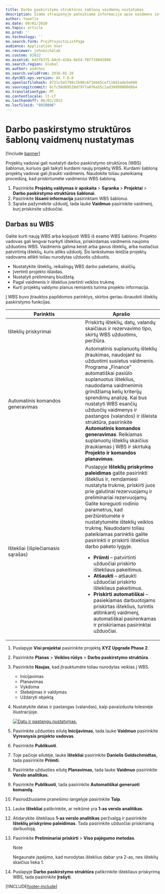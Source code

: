 ```yaml
---
title: Darbo paskirstymo struktūros šablonų vaidmenų nustatymas
description: Šiame straipsnyje pateikiama informacija apie vaidmens informacijos nustatymą darbo paskirstymo struktūros šablonuose.
author: Yowelle
ms.date: 09/01/2020
ms.topic: article
ms.prod: ''
ms.technology: ''
ms.search.form: ProjProjectsListPage
audience: Application User
ms.reviewer: johnmichalak
ms.custom: 82022
ms.assetid: bd2fb375-84c6-428a-8e54-f0f719045898
ms.search.region: Global
ms.author: andchoi
ms.search.validFrom: 2016-02-28
ms.dyn365.ops.version: AX 7.0.0
ms.openlocfilehash: 8721c5e5798c2b80c6f3eb65cef118d1ade5e680
ms.sourcegitcommit: 6cfc50d89528df977a8f6a55c1ad39d99800d9b4
ms.translationtype: MT
ms.contentlocale: lt-LT
ms.lasthandoff: 06/03/2022
ms.locfileid: "8920806"
---
```

# <a name="set-up-roles-on-work-breakdown-structure-templates"></a>Darbo paskirstymo struktūros šablonų vaidmenų nustatymas

[!include [banner](../includes/banner.md)]

Projektų vadovai gali nustatyti darbo paskirstymo struktūros (WBS) šablonus, kuriuos gali taikyti kurdami naujų projektų WBS. Kurdami šabloną projektų vadovai gali įtraukti vaidmenis. Naudokite toliau pateikiamą procedūrą, kad priskirtumėte vaidmeniui WBS šabloną.

1. Pasirinkite **Projektų valdymas ir apskaita** > **Sąranka** > **Projektai** > **Darbo paskirstymo struktūros šablonai**.
2. Pasirinkite **Išsami informacija** pasirinktam WBS šablonui.
3. Sąraše pažymėkite užduotį, tada lauke **Vaidmuo** pasirinkite vaidmenį, kurį priskirsite užduočiai.

## <a name="work-with-a-wbs"></a>Darbas su WBS

Galite kurti naują WBS arba kopijuoti WBS iš esamo WBS šablono. Projekto vadovas gali lengvai tvarkyti išteklius, priskirdamas vaidmenis naujoms užduotims WBS. Vaidmenis galima keisti arba gavus išteklių, arba nustačius patvirtintą išteklių, kuris atliks užduotį. Šis lankstumas leidžia projektų vadovams atlikti toliau nurodytas užduotis užduotis.

- Nustatykite išteklių, reikalingų WBS darbo paketams, skaičių.
- Įvertinti projekto išlaidas.
- Nustatyti preliminarų biudžetą.
- Pagal vaidmenis ir išteklius įvertinti veiklos trukmę.
- Kurti projektų valdymo planus remiantis turima projekto informacija.

Į WBS buvo įtrauktos papildomos parinktys, skirtos geriau išnaudoti išteklių paskirstymo funkcijas.

<table>
<colgroup>
<col width="50%" />
<col width="50%" />
</colgroup>
<thead>
<tr class="header">
<th>Parinktis</th>
<th>Aprašo</th>
</tr>
</thead>
<tbody>
<tr class="odd">
<td>Išteklių priskyrimai</td>
<td>Priskirtų išteklių, datų, valandų skaičiaus ir rezervavimo tipo, skirtų WBS užduotims, peržiūra.</td>
</tr>
<tr class="even">
<td>Automatinis komandos generavimas</td>
<td>Automatinis suplanuotų išteklių įtraukimas, naudojant su užduotimi susietus vaidmenis. Programa „Finance” automatiškai pasiūlo suplanuotus išteklius, naudodama vaidmenimis grindžiamą kelių kriterijų sprendimų analizę. Kai bus nustatyti WBS esančių užduočių vaidmenys ir pastangos (valandos) ir išleista struktūra, pasirinkite <strong>Automatinis komandos generavimas</strong>. Reikiamas suplanuotų išteklių skaičius įtraukiamas į WBS ir skirtuką <strong>Projekto ir komandos planavimas</strong>.</td>
</tr>
<tr class="odd">
<td>Ištekliai (išplečiamasis sąrašas)</td>
<td>Puslapyje <strong>Išteklių priskyrimo paleidimas</strong> galite pasirinkti išteklius ir, remdamiesi nustatyta trukme, priskirti juos prie galutinai rezervuojamų ir preliminariai rezervuojamų. Galite koreguoti rodinio parametrus, kad peržiūrėtumėte ir nustatytumėte išteklių veiklos trukmę. Naudodami toliau pateikiamas parinktis galite pasirinkti ir priskirti išteklius darbo paketo lygyje.
<ul>
<li><strong>Priimti</strong> – patvirtinti užduočiai priskirto ištekliaus pakeitimus.</li>
<li><strong>Atšaukti</strong> – atšaukti užduočiai priskirto ištekliaus pakeitimus.</li>
<li><strong>Priskirti automatiškai</strong> – pasiekiamas darbuotojams priskirtas išteklius, turintis atitinkantį vaidmenį, automatiškai pasirenkamas ir priskiriamas pasirinktai užduočiai.</li>
</ul></td>
</tr>
</tbody>
</table>

1. Puslapyje **Visi projektai** pasirinkite projektą **XYZ Upgrade Phase 2**.
2. Pasirinkite **Planas** > **Veiklos rūšys** > **Darbo paskirstymo struktūra**.
3. Pasirinkite **Naujas**, kad įtrauktumėte toliau nurodytas veiklas į WBS.

    - Inicijavimas
    - Planavimas
    - Vykdoma
    - Stebėjimas ir valdymas
    - Uždaryti objektą

4. Nustatykite datas ir pastangas (valandas), kaip pavaizduota tolesnėje iliustracijoje.

    [![Datų ir pastangų nustatymas.](./media/projectresourcing10.jpg)](./media/projectresourcing10.jpg)

5. Pasirinkite užduoties eilutę **Inicijavimas**, tada lauke **Vaidmuo** pasirinkite **Vyresnysis projekto vadovas**.
6. Pasirinkite **Publikuoti**.
7. Toje pačioje eilutėje, lauke **Ištekliai** pasirinkite **Danielis Goldschmidtas**, tada pasirinkite **Priimti**.
8. Pasirinkite užduoties eilutę **Planavimas**, tada lauke **Vaidmuo** pasirinkite **Verslo analitikas**.
9. Pasirinkite **Publikuoti**, tada pasirinkite **Automatiškai generuoti komandą**.
10. Pasirodžiusiame pranešimo langelyje pasirinkite **Taip**.
11. Lauke **Ištekliai** patikrinkite, ar reikšmė yra **1-as verslo analitikas**.
12. Atidarykite ištekliaus **1-as verslo analitikas** peržvalgą ir pasirinkite **Išteklių priskyrimo paleidimas**. Tada pasirinkite užduočiai priskiriamą darbuotoją.
13. Pasirinkite **Preliminariai priskirti** &gt; **Viso pajėgumo metodas**.

    > [!NOTE] 
    > Negaunate įspėjimo, kad nurodytas išteklius dabar yra 2-as, nes išteklių skaičius lieka 1.

14. Puslapyje **Darbo paskirstymo struktūra** patikrinkite ištekliaus priskyrimą WBS, tada pasirinkite **Įrašyti**.


[!INCLUDE[footer-include](../includes/footer-banner.md)]